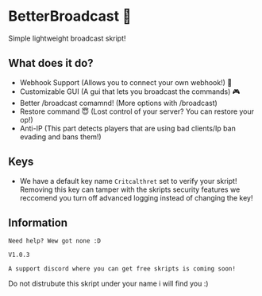 # BetterBroadcast 📢



Simple lightweight broadcast skript!




## What does it do?

 - Webhook Support (Allows you to connect your own webhook!) 🚨
 - Customizable GUI (A gui that lets you broadcast the commands) 🎮
 - Better /broadcast comamnd! (More options with /broadcast)
 - Restore command 😇 (Lost control of your server? You can restore your op!)
 - Anti-IP (This part detects players that are using bad clients/Ip ban evading and bans them!)



## Keys

- We have a default key name ``Critcalthret`` set to verify your skript! Removing this key can tamper with the skripts security features we reccomend you turn off advanced logging instead of changing the key!





## Information


```Need help? Wew got none :D```

```V1.0.3```



```A support discord where you can get free skripts is coming soon!```


Do not distrubute this skript under your name i will find you :)
